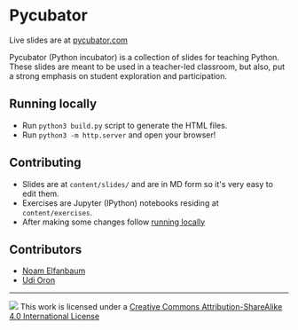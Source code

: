 # Pycubator

Live slides are at [pycubator.com](http://pycubator.com)

Pycubator (Python incubator) is a collection of slides for teaching Python.
These slides are meant to be used in a teacher-led classroom, but also, put a strong emphasis on student
exploration and participation.

## Running locally
-   Run `python3 build.py` script to generate the HTML files.
-   Run `python3 -m http.server` and open your browser!

## Contributing
-   Slides are at `content/slides/` and are in MD form so it's very easy to edit them.
-   Exercises are Jupyter (IPython) notebooks residing at `content/exercises`.
-   After making some changes follow [running locally](#running-locally)

## Contributors
* [Noam Elfanbaum](https://twitter.com/noamelf)
* [Udi Oron](https://twitter.com/nonZero)

---

![](https://i.creativecommons.org/l/by-sa/4.0/88x31.png)
This work is licensed under a [Creative Commons Attribution-ShareAlike 4.0 International License](http://creativecommons.org/licenses/by-sa/4.0/)
